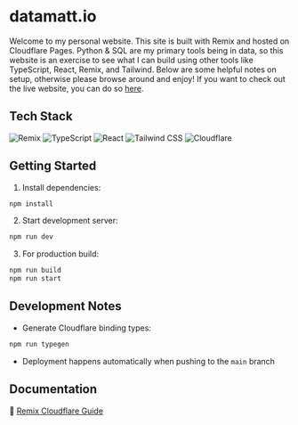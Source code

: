 # datamatt.io

Welcome to my personal website. This site is built with Remix and hosted on Cloudflare Pages. Python & SQL are my primary tools being in data, so this website is an exercise to see what I can build using other tools like TypeScript, React, Remix, and Tailwind. Below are some helpful notes on setup, otherwise please browse around and enjoy! If you want to check out the live website, you can do so [here](https://datamatt.io). 

## Tech Stack

![Remix](https://img.shields.io/badge/Remix-000000?style=for-the-badge&logo=remix&logoColor=white)
![TypeScript](https://img.shields.io/badge/TypeScript-3178C6?style=for-the-badge&logo=typescript&logoColor=white)
![React](https://img.shields.io/badge/React-61DAFB?style=for-the-badge&logo=react&logoColor=black)
![Tailwind CSS](https://img.shields.io/badge/Tailwind_CSS-06B6D4?style=for-the-badge&logo=tailwind-css&logoColor=white)
![Cloudflare](https://img.shields.io/badge/Cloudflare-F38020?style=for-the-badge&logo=cloudflare&logoColor=white)

## Getting Started

1. Install dependencies:
```sh
npm install
```

2. Start development server:
```sh
npm run dev
```

3. For production build:
```sh
npm run build
npm run start
```

## Development Notes

- Generate Cloudflare binding types:
```sh
npm run typegen
```

- Deployment happens automatically when pushing to the `main` branch

## Documentation

📖 [Remix Cloudflare Guide](https://remix.run/guides/vite#cloudflare)
